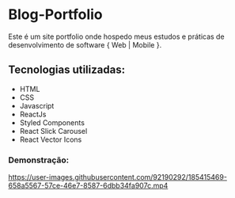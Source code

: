 # Blog-Portfolio

Este é um site portfolio onde hospedo meus estudos e práticas de desenvolvimento de software { Web | Mobile }.

## Tecnologias utilizadas:
+ HTML
+ CSS
+ Javascript
+ ReactJs
+ Styled Components
+ React Slick Carousel
+ React Vector Icons

### Demonstração:

https://user-images.githubusercontent.com/92190292/185415469-658a5567-57ce-46e7-8587-6dbb34fa907c.mp4
